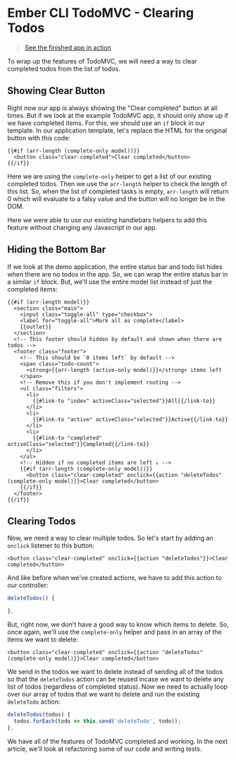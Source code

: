 # Ember CLI TodoMVC - Clearing Todos

> [See the finished app in action](todomvc-example.embergrep.com)

To wrap up the features of TodoMVC, we will need a way to clear completed todos from the list of todos.

## Showing Clear Button

Right now our app is always showing the "Clear completed" button at all times.
But if we look at the example TodoMVC app, it should only show up if we have completed items.
For this, we should use an `if` block in our template.
In our application template, let's replace the HTML for the original button with this code:

```htmlbars
{{#if (arr-length (complete-only model))}}
  <button class="clear-completed">Clear completed</button>
{{/if}}
```

Here we are using the `complete-only` helper to get a list of our existing completed todos.
Then we use the `arr-length` helper to check the length of this list.
So, when the list of completed tasks is empty, `arr-length` will return 0 which will evaluate to a falsy value and the button will no longer be in the DOM.

Here we were able to use our existing handlebars helpers to add this feature without changing any Javascript in our app.

## Hiding the Bottom Bar

If we look at the demo application, the entire status bar and todo list hides when there are no todos in the app.
So, we can wrap the entire status bar in a similar `if` block.
But, we'll use the entire model list instead of just the completed items:

```htmlbars
{{#if (arr-length model)}}
  <section class="main">
    <input class="toggle-all" type="checkbox">
    <label for="toggle-all">Mark all as complete</label>
    {{outlet}}
  </section>
  <!-- This footer should hidden by default and shown when there are todos -->
  <footer class="footer">
    <!-- This should be `0 items left` by default -->
    <span class="todo-count">
      <strong>{{arr-length (active-only model)}}</strong> items left
    </span>
    <!-- Remove this if you don't implement routing -->
    <ul class="filters">
      <li>
        {{#link-to "index" activeClass="selected"}}All{{/link-to}}
      </li>
      <li>
        {{#link-to "active" activeClass="selected"}}Active{{/link-to}}
      </li>
      <li>
        {{#link-to "completed" activeClass="selected"}}Completed{{/link-to}}
      </li>
    </ul>
    <!-- Hidden if no completed items are left ↓ -->
    {{#if (arr-length (complete-only model))}}
      <button class="clear-completed" onclick={{action "deleteTodos" (complete-only model)}}>Clear completed</button>
    {{/if}}
  </footer>
{{/if}}
```

## Clearing Todos

Now, we need a way to clear multiple todos.
So let's start by adding an `onclick` listener to this button:

```htmlbars
<button class="clear-completed" onclick={{action "deleteTodos"}}>Clear completed</button>
```

And like before when we've created actions, we have to add this action to our controller:

```js
deleteTodos() {

},
```

But, right now, we don't have a good way to know which items to delete.
So, once again, we'll use the `complete-only` helper and pass in an array of the items we want to delete:

```htmlbars
<button class="clear-completed" onclick={{action "deleteTodos" (complete-only model)}}>Clear completed</button>
```

We send in the todos we want to delete instead of sending all of the todos so that the `deleteTodos` action can be reused incase we want to delete any list of todos (regardless of completed status).
Now we need to actually loop over our array of todos that we want to delete and run the existing `deleteTodo` action:

```js
deleteTodos(todos) {
  todos.forEach(todo => this.send('deleteTodo', todo));
},
```

We have all of the features of TodoMVC completed and working.
In the next article, we'll look at refactoring some of our code and writing tests.
